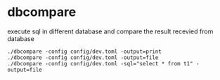 # dbcompare
execute sql in different database and compare the result recevied from database

```
./dbcompare -config config/dev.toml -output=print
./dbcompare -config config/dev.toml -output=file
./dbcompare -config config/dev.toml -sql="select * from t1" -output=file
```